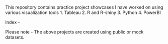 This repository contains practice project showcases I have worked on using various visualization tools
    1. Tableau
    2. R and R-shiny
    3. Python
    4. PowerBI

Index -

Please note - The above projects are created using public or mock datasets.